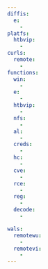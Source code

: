 ```yaml
---
diffis:
  e:
    -
platfs:
  htbvip:
    -
curls:
  remote:
    -
functions:
  win:
    -
  e:
    -
  htbvip:
    -
  nfs:
    -
  al:
    -
  creds:
    -
  hc:
    -
  cve:
    -
  rce:
    -
  reg:
    -
  decode:
    -

wals:
  remotewu:
    -
  remotevi:
    -
---
```

